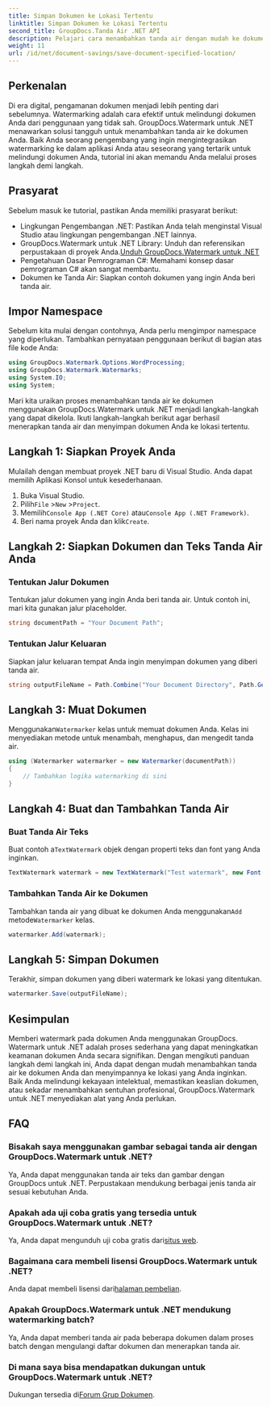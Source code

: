 ```yaml
---
title: Simpan Dokumen ke Lokasi Tertentu
linktitle: Simpan Dokumen ke Lokasi Tertentu
second_title: GroupDocs.Tanda Air .NET API
description: Pelajari cara menambahkan tanda air dengan mudah ke dokumen Anda menggunakan GroupDocs.Watermark untuk .NET dengan panduan langkah demi langkah ini. Meningkatkan keamanan dokumen.
weight: 11
url: /id/net/document-savings/save-document-specified-location/
---
```

## Perkenalan
Di era digital, pengamanan dokumen menjadi lebih penting dari sebelumnya. Watermarking adalah cara efektif untuk melindungi dokumen Anda dari penggunaan yang tidak sah. GroupDocs.Watermark untuk .NET menawarkan solusi tangguh untuk menambahkan tanda air ke dokumen Anda. Baik Anda seorang pengembang yang ingin mengintegrasikan watermarking ke dalam aplikasi Anda atau seseorang yang tertarik untuk melindungi dokumen Anda, tutorial ini akan memandu Anda melalui proses langkah demi langkah.
## Prasyarat
Sebelum masuk ke tutorial, pastikan Anda memiliki prasyarat berikut:
- Lingkungan Pengembangan .NET: Pastikan Anda telah menginstal Visual Studio atau lingkungan pengembangan .NET lainnya.
-  GroupDocs.Watermark untuk .NET Library: Unduh dan referensikan perpustakaan di proyek Anda.[Unduh GroupDocs.Watermark untuk .NET](https://releases.groupdocs.com/Watermark/net/)
- Pengetahuan Dasar Pemrograman C#: Memahami konsep dasar pemrograman C# akan sangat membantu.
- Dokumen ke Tanda Air: Siapkan contoh dokumen yang ingin Anda beri tanda air.
## Impor Namespace
Sebelum kita mulai dengan contohnya, Anda perlu mengimpor namespace yang diperlukan. Tambahkan pernyataan penggunaan berikut di bagian atas file kode Anda:
```csharp
using GroupDocs.Watermark.Options.WordProcessing;
using GroupDocs.Watermark.Watermarks;
using System.IO;
using System;
```
Mari kita uraikan proses menambahkan tanda air ke dokumen menggunakan GroupDocs.Watermark untuk .NET menjadi langkah-langkah yang dapat dikelola. Ikuti langkah-langkah berikut agar berhasil menerapkan tanda air dan menyimpan dokumen Anda ke lokasi tertentu.
## Langkah 1: Siapkan Proyek Anda
Mulailah dengan membuat proyek .NET baru di Visual Studio. Anda dapat memilih Aplikasi Konsol untuk kesederhanaan.
1. Buka Visual Studio.
2.  Pilih`File` >`New` >`Project`.
3.  Memilih`Console App (.NET Core)` atau`Console App (.NET Framework)`.
4.  Beri nama proyek Anda dan klik`Create`.

## Langkah 2: Siapkan Dokumen dan Teks Tanda Air Anda
### Tentukan Jalur Dokumen
Tentukan jalur dokumen yang ingin Anda beri tanda air. Untuk contoh ini, mari kita gunakan jalur placeholder.
```csharp
string documentPath = "Your Document Path";
```
### Tentukan Jalur Keluaran
Siapkan jalur keluaran tempat Anda ingin menyimpan dokumen yang diberi tanda air.
```csharp
string outputFileName = Path.Combine("Your Document Directory", Path.GetFileName(documentPath));
```
## Langkah 3: Muat Dokumen
 Menggunakan`Watermarker` kelas untuk memuat dokumen Anda. Kelas ini menyediakan metode untuk menambah, menghapus, dan mengedit tanda air.
```csharp
using (Watermarker watermarker = new Watermarker(documentPath))
{
    // Tambahkan logika watermarking di sini
}
```
## Langkah 4: Buat dan Tambahkan Tanda Air

### Buat Tanda Air Teks
 Buat contoh a`TextWatermark` objek dengan properti teks dan font yang Anda inginkan.
```csharp
TextWatermark watermark = new TextWatermark("Test watermark", new Font("Arial", 12));
```
### Tambahkan Tanda Air ke Dokumen
 Tambahkan tanda air yang dibuat ke dokumen Anda menggunakan`Add` metode`Watermarker` kelas.
```csharp
watermarker.Add(watermark);
```
## Langkah 5: Simpan Dokumen
Terakhir, simpan dokumen yang diberi watermark ke lokasi yang ditentukan.
```csharp
watermarker.Save(outputFileName);
```
## Kesimpulan
Memberi watermark pada dokumen Anda menggunakan GroupDocs. Watermark untuk .NET adalah proses sederhana yang dapat meningkatkan keamanan dokumen Anda secara signifikan. Dengan mengikuti panduan langkah demi langkah ini, Anda dapat dengan mudah menambahkan tanda air ke dokumen Anda dan menyimpannya ke lokasi yang Anda inginkan. Baik Anda melindungi kekayaan intelektual, memastikan keaslian dokumen, atau sekadar menambahkan sentuhan profesional, GroupDocs.Watermark untuk .NET menyediakan alat yang Anda perlukan.
## FAQ
### Bisakah saya menggunakan gambar sebagai tanda air dengan GroupDocs.Watermark untuk .NET?
Ya, Anda dapat menggunakan tanda air teks dan gambar dengan GroupDocs untuk .NET. Perpustakaan mendukung berbagai jenis tanda air sesuai kebutuhan Anda.
### Apakah ada uji coba gratis yang tersedia untuk GroupDocs.Watermark untuk .NET?
 Ya, Anda dapat mengunduh uji coba gratis dari[situs web](https://releases.groupdocs.com/).
### Bagaimana cara membeli lisensi GroupDocs.Watermark untuk .NET?
 Anda dapat membeli lisensi dari[halaman pembelian](https://purchase.groupdocs.com/buy).
### Apakah GroupDocs.Watermark untuk .NET mendukung watermarking batch?
Ya, Anda dapat memberi tanda air pada beberapa dokumen dalam proses batch dengan mengulangi daftar dokumen dan menerapkan tanda air.
### Di mana saya bisa mendapatkan dukungan untuk GroupDocs.Watermark untuk .NET?
 Dukungan tersedia di[Forum Grup Dokumen](https://forum.groupdocs.com/c/watermark/19).